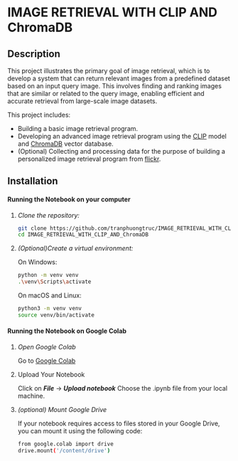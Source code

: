 # IMAGE RETRIEVAL WITH CLIP AND ChromaDB
## Description
This project illustrates the primary goal of image retrieval, which is to develop a system that can return relevant images from a predefined dataset based on an input query image. This involves finding and ranking images that are similar or related to the query image, enabling efficient and accurate retrieval from large-scale image datasets.

This project includes:

- Building a basic image retrieval program.
- Developing an advanced image retrieval program using the [CLIP](https://github.com/mlfoundations/open_clip) model and [ChromaDB](https://docs.trychroma.com/) vector database.
- (Optional) Collecting and processing data for the purpose of building a personalized image retrieval program from [flickr](https://www.flickr.com/).


## Installation

#### Running the Notebook on your computer

1. *Clone the repository:*
    ```sh
    git clone https://github.com/tranphuongtruc/IMAGE_RETRIEVAL_WITH_CLIP_AND_ChromaDB.git
    cd IMAGE_RETRIEVAL_WITH_CLIP_AND_ChromaDB
    ```

2. *(Optional)Create a virtual environment:*
   
    On Windows:
 
    ```sh
    python -m venv venv
    .\venv\Scripts\activate
    ```

    On macOS and Linux:

    ```sh
    python3 -m venv venv
    source venv/bin/activate
    ```

#### Running the Notebook on Google Colab

1. *Open Google Colab*

    Go to [Google Colab](https://colab.google/)

2. Upload Your Notebook

    Click on ***File*** -> ***Upload notebook***
    Choose the .ipynb file from your local machine.

3. *(optional) Mount Google Drive*

    If your notebook requires access to files stored in your Google Drive, you can mount it using the following code:

    ```sh
    from google.colab import drive
    drive.mount('/content/drive')
    ```
